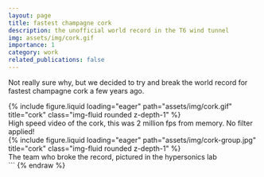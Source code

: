 ```yaml
---
layout: page
title: fastest champagne cork 
description: the unofficial world record in the T6 wind tunnel
img: assets/img/cork.gif
importance: 1
category: work
related_publications: false
---
```


Not really sure why, but we decided to try and break the world record for fastest champagne cork a few years ago. 

<div class="row">
    <div class="col-sm-4 mt-3 mt-md-0">
        {% include figure.liquid loading="eager" path="assets/img/cork.gif" title="cork" class="img-fluid rounded z-depth-1" %}
    </div>
</div>
<div class="caption">
    High speed video of the cork, this was 2 million fps from memory. No filter applied!
</div>

<div class="row">
    <div class="col-sm-4 mt-3 mt-md-0">
        {% include figure.liquid loading="eager" path="assets/img/cork-group.jpg" title="cork" class="img-fluid rounded z-depth-1" %}
    </div>
</div>
<div class="caption">
    The team who broke the record, pictured in the hypersonics lab
</div>
```
{% endraw %}
